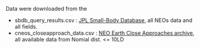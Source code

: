 Data were downloaded from the 
- sbdb_query_results.csv : [JPL Small-Body Database](https://ssd.jpl.nasa.gov/sbdb_query.cgi), all NEOs data and all fields.
- cneos_closeapproach_data.csv : [NEO Earth Close Approaches archive](https://cneos.jpl.nasa.gov/ca/), all available data from Nomial dist. <= 10LD
